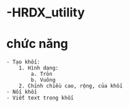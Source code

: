 # -HRDX_utility
# chức năng
    - Tạo khối:
        1. Hình dạng:
            a. Tròn
            b. Vuông
        2. Chỉnh chiều cao, rộng, của khối
    - Nối khối
    - Viết text trong khối
    